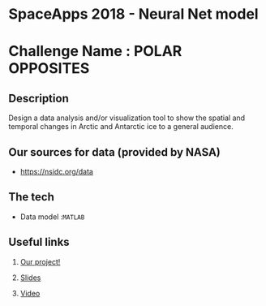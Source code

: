 # SpaceApps 2018  - Neural Net model
# Challenge Name : POLAR OPPOSITES

## Description
Design a data analysis and/or visualization tool to show the spatial and temporal changes in Arctic and Antarctic ice to a general audience.

## Our sources for data (provided by NASA)
* https://nsidc.org/data

## The tech

* Data model :`MATLAB`

## Useful links

1. [Our project!](https://2018.spaceappschallenge.org/challenges/icy-glare/recycle-polar-opposites/teams/polynomial-chaos/project)

2. [Slides](https://drive.google.com/file/d/1JKgf_4HnJtIg6mQwnuUACWHXipP8z5Vp/view?usp=sharing)

3. [Video]()